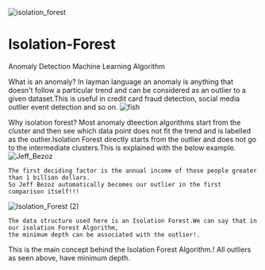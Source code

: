 ![isolation_forest](https://user-images.githubusercontent.com/60577980/140609005-b9220624-183e-43a5-b4a7-da37da361fed.png)
# Isolation-Forest
Anomaly Detection Machine Learning Algorithm

What is an anomaly?
In layman language an anomaly is anything that doesn't follow a particular trend and can be considered as an outlier to a given dataset.This is useful in credit card fraud detection, social media outlier event detection and so on.
![fish](https://user-images.githubusercontent.com/60577980/141651606-dcacd6c5-7ad2-4cb7-a9dd-196561105acd.png)
      
Why isolation forest?
       Most anomaly dteection algorithms start from the cluster and then see which data point does not fit the trend and is labelled as the outlier.Isolation Forest directly starts from the outlier and does not go to the intermediate clusters.This is explained with the below example.
       ![Jeff_Bezoz](https://user-images.githubusercontent.com/60577980/141651838-93017d21-dc9a-4d5b-9146-14619751f185.png)

    The first deciding factor is the annual income of those people greater than 1 billion dollars.
    So Jeff Bezoz automatically becomes our outlier in the first comparison itself!!!
    
   ![Isolation_Forest (2)](https://user-images.githubusercontent.com/60577980/141651775-57a24791-8ef0-41c2-811e-5a7fe0b34658.png)
    
    The data structure used here is an Isolation Forest.We can say that in our isolation Forest Algorithm,
    the minimum depth can be associated with the outlier!.
This is the main concept behind  the Isolation Forest Algorithm.!
All outliers as seen above, have minimum depth.


